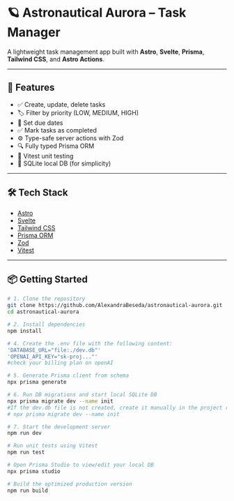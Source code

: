 # 🪐 Astronautical Aurora – Task Manager

A lightweight task management app built with **Astro**, **Svelte**, **Prisma**, **Tailwind CSS**, and **Astro Actions**.

---

## 🚀 Features

- ✅ Create, update, delete tasks
- 🏷️ Filter by priority (LOW, MEDIUM, HIGH)
- 📅 Set due dates
- ✅ Mark tasks as completed
- ⚙️ Type-safe server actions with Zod
- 🔍 Fully typed Prisma ORM
- 🧪 Vitest unit testing
- 🧰 SQLite local DB (for simplicity)

---

## 🛠️ Tech Stack

- [Astro](https://astro.build/)
- [Svelte](https://svelte.dev/)
- [Tailwind CSS](https://tailwindcss.com/)
- [Prisma ORM](https://www.prisma.io/)
- [Zod](https://github.com/colinhacks/zod)
- [Vitest](https://vitest.dev/)

---

## 📦 Getting Started

```bash
# 1. Clone the repository
git clone https://github.com/AlexandraBeseda/astronautical-aurora.git
cd astronautical-aurora

# 2. Install dependencies
npm install

# 4. Create the .env file with the following content:
'DATABASE_URL="file:./dev.db"'
'OPENAI_API_KEY="sk-proj..."'
#check your billing plan on openAI

# 5. Generate Prisma client from schema
npx prisma generate

# 6. Run DB migrations and start local SQLite DB
npx prisma migrate dev --name init
#If the dev.db file is not created, create it manually in the project root or at the path specified in DATABASE_URL and repeat the command:
# npx prisma migrate dev --name init

# 7. Start the development server
npm run dev

# Run unit tests using Vitest
npm run test

# Open Prisma Studio to view/edit your local DB
npx prisma studio

# Build the optimized production version
npm run build
```
